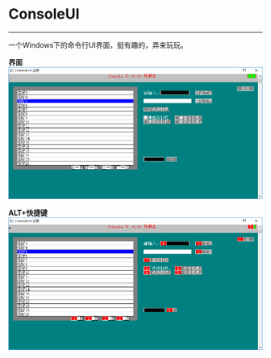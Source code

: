 # ConsoleUI
-------------------
一个Windows下的命令行UI界面，挺有趣的，弄来玩玩。

**界面**
![界面](https://github.com/gergul/ConsoleUI/blob/master/1.png "界面")

**ALT+快捷键**
![ALT+](https://github.com/gergul/ConsoleUI/blob/master/atl%2B.png "ALT+")

